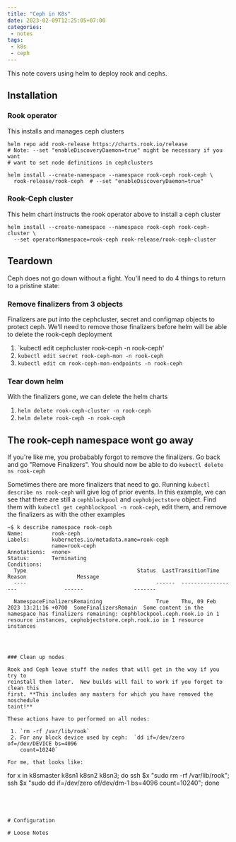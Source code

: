 ```yaml
---
title: "Ceph in K8s"
date: 2023-02-09T12:25:05+07:00
categories:
 - notes
tags:
 - k8s
 - ceph
---
```


This note covers using helm to deploy rook and cephs. 
<!--more-->


## Installation

### Rook operator
This installs and manages ceph clusters
```
helm repo add rook-release https://charts.rook.io/release
# Note: --set "enableDiscoveryDaemon=true" might be necessary if you want
# want to set node definitions in cephclusters

helm install --create-namespace --namespace rook-ceph rook-ceph \
  rook-release/rook-ceph  # --set "enableDsicoveryDaemon=true"
```

### Rook-Ceph cluster
This helm chart instructs the rook operator above to install a ceph cluster

```
helm install --create-namespace --namespace rook-ceph rook-ceph-cluster \ 
  --set operatorNamespace=rook-ceph rook-release/rook-ceph-cluster
```


## Teardown

Ceph does not go down without a fight. You'll need to do 4 things to return to
a pristine state:

### Remove finalizers from 3 objects

Finalizers are put into the cephcluster, secret and configmap objects to
protect ceph. We'll need to remove those finalizers before helm will be
able to delete the rook-ceph deployment

 1. `kubectl edit cephcluster rook-ceph -n rook-ceph'
 2. `kubectl edit secret rook-ceph-mon -n rook-ceph`
 3. `kubectl edit cm rook-ceph-mon-endpoints -n rook-ceph`


### Tear down helm
With the finalizers gone, we can delete the helm charts

 1. `helm delete rook-ceph-cluster -n rook-ceph`
 2. `helm delete rook-ceph -n rook-ceph`


## The rook-ceph namespace wont go away

If you're like me, you probabably forgot to remove the finalizers. Go back and
go "Remove Finalizers".  You should now  be able to do `kubectl delete ns rook-ceph`

Sometimes there are more finalizers that need to go.  Running `kubectl describe
ns rook-ceph` will give log of prior events.  In this example, we can see
that  there are still a `cephblockpool` and `cephobjectstore` object.  Find
them with  `kubectl get cephblockpool -n rook-ceph`, edit them, and remove
the finalizers as with the other examples

```
~$ k describe namespace rook-ceph
Name:         rook-ceph
Labels:       kubernetes.io/metadata.name=rook-ceph
              name=rook-ceph
Annotations:  <none>
Status:       Terminating
Conditions:
  Type                                   Status  LastTransitionTime               Reason                Message
  ----                                         ------  ------------------               ------                -------

  NamespaceFinalizersRemaining                 True    Thu, 09 Feb 2023 13:21:16 +0700  SomeFinalizersRemain  Some content in the namespace has finalizers remaining: cephblockpool.ceph.rook.io in 1 resource instances, cephobjectstore.ceph.rook.io in 1 resource instances




### Clean up nodes

Rook and Ceph leave stuff the nodes that will get in the way if you try to
reinstall them later.  New builds will fail to work if you forget to clean this
first. **This includes any masters for which you have removed the noschedule
taint!**

These actions have to performed on all nodes:

 1. `rm -rf /var/lib/rook`
 2. For any block device used by ceph:  `dd if=/dev/zero of=/dev/DEVICE bs=4096
    count=10240`

For me, that looks like:
```
for x in k8smaster k8sn1 k8sn2 k8sn3; do
   ssh $x "sudo rm -rf /var/lib/rook";
   ssh $x "sudo dd if=/dev/zero of/dev/dm-1 bs=4096 count=10240";
done
```




# Configuration

# Loose Notes



